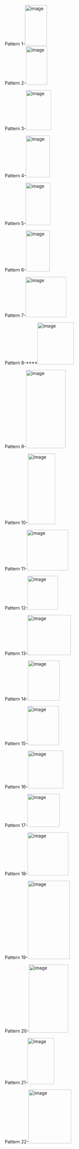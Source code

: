 Pattern 1-<img width="69" height="127" alt="image" src="https://github.com/user-attachments/assets/27f71a5e-bfce-4972-b06a-9073a6d39bfd" />   
Pattern 2-<img width="67" height="120" alt="image" src="https://github.com/user-attachments/assets/8f6388df-c5fa-47c4-a761-37f134543fd0" />  

Pattern 3-<img width="79" height="126" alt="image" src="https://github.com/user-attachments/assets/d1e1b1a5-4dad-43aa-b5d5-1d927b7b9682" />  

Pattern 4-<img width="75" height="131" alt="image" src="https://github.com/user-attachments/assets/fd795904-f4df-4dc5-be91-4a234ac024b9" />  

Pattern 5-<img width="78" height="133" alt="image" src="https://github.com/user-attachments/assets/072bb546-3dfd-4a00-9e11-15360e3bde10" />  

Pattern 6-<img width="75" height="129" alt="image" src="https://github.com/user-attachments/assets/c8d77211-8ac1-4e8c-a367-631d19243986" />  

Pattern 7-<img width="128" height="126" alt="image" src="https://github.com/user-attachments/assets/1e50e88c-11a9-4b6c-b282-adfd1aaab104" />  

Pattern 8-****<img width="115" height="132" alt="image" src="https://github.com/user-attachments/assets/5a8b6ad9-600a-4d01-9f6d-6a2402a6f224" />  

Pattern 9-<img width="125" height="246" alt="image" src="https://github.com/user-attachments/assets/b009e7f4-d953-4b2d-af28-2517c0967e0f" />  

Pattern 10-<img width="86" height="222" alt="image" src="https://github.com/user-attachments/assets/4190cf3b-f2e6-4ac6-9a33-17db281133f4" />  

Pattern 11-<img width="130" height="128" alt="image" src="https://github.com/user-attachments/assets/59b29f94-ffce-4d3e-a486-7574e3d12480" />  

Pattern 12-<img width="96" height="106" alt="image" src="https://github.com/user-attachments/assets/fe7fc8ba-0693-4b5a-b8ec-b882ecb68046" />  

Pattern 13-<img width="136" height="126" alt="image" src="https://github.com/user-attachments/assets/1ea4652d-0d2a-46b4-abbf-4333ed9ca4fc" />  

Pattern 14-<img width="100" height="126" alt="image" src="https://github.com/user-attachments/assets/4f3c84c9-3ebb-418a-a475-2c585733f1f8" />  

Pattern 15-<img width="99" height="123" alt="image" src="https://github.com/user-attachments/assets/b1da0e57-7d98-4ce0-a8f7-ed1e69108b88" />  

Pattern 16-<img width="111" height="119" alt="image" src="https://github.com/user-attachments/assets/83c5e1ad-eb66-47f4-8301-90e95587d8a3" />  

Pattern 17-<img width="101" height="104" alt="image" src="https://github.com/user-attachments/assets/907975e6-95b8-48c4-b1c3-37997ee2dbf0" />  

Pattern 18-<img width="129" height="135" alt="image" src="https://github.com/user-attachments/assets/f6a86549-0018-4204-aafa-422e4c2bef0c" />  

Pattern 19-<img width="132" height="246" alt="image" src="https://github.com/user-attachments/assets/56d1ec1e-6ea0-44ce-863f-421cb14d2009" />  

Pattern 20-<img width="124" height="214" alt="image" src="https://github.com/user-attachments/assets/e1fe8acb-504c-46cd-9a64-140df6e15316" />  

Pattern 21-<img width="84" height="145" alt="image" src="https://github.com/user-attachments/assets/5da9d1b2-c43c-450d-b675-bec7e76ce287" />  

Pattern 22-<img width="135" height="169" alt="image" src="https://github.com/user-attachments/assets/bf960dd8-2a91-499c-8c47-79a11b773f36" />  


